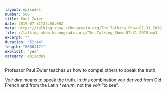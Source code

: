 ```yaml
---
layout: episodes
number: 508
title: Paul Zwier
date: 2019-07-31T23:55:00Z
meta: https://talking-show.kchungradio.org/The_Talking_Show-07.31.2019.mp3
file: //talking-show.kchungradio.org/The_Talking_Show-07.31.2019.mp3
excerpt: ""
duration: "52:44"
length: "86881121"
explicit: "yes"
category: episodes
---
```

Professor Paul Zwier teaches us how to compel others to speak the truth. 

*Voir dire* means to speak the truth. In this combination voir derived from Old French and from the Latin **verum*, not the *voir* “to see”.
